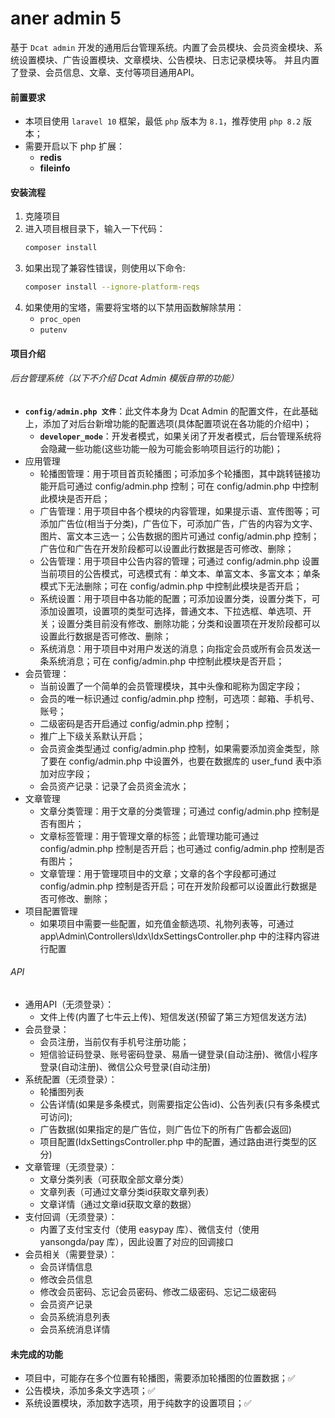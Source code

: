 # aner admin 5

基于 `Dcat admin` 开发的通用后台管理系统。内置了会员模块、会员资金模块、系统设置模块、广告设置模块、文章模块、公告模块、日志记录模块等。
并且内置了登录、会员信息、文章、支付等项目通用API。

#### 前置要求
- 本项目使用 `laravel 10` 框架，最低 `php` 版本为 `8.1`，推荐使用 `php 8.2` 版本；
- 需要开启以下 php 扩展：
    - <b>redis</b>
    - <b>fileinfo</b>

#### 安装流程
1. 克隆项目
2. 进入项目根目录下，输入一下代码：
    ```sh
    composer install
    ```
3. 如果出现了兼容性错误，则使用以下命令:
    ```sh
    composer install --ignore-platform-reqs
    ```
4. 如果使用的宝塔，需要将宝塔的以下禁用函数解除禁用：
    - `proc_open`
    - `putenv`

#### 项目介绍
###### 后台管理系统（以下不介绍 Dcat Admin 模版自带的功能）
- <b>`config/admin.php 文件`</b>：此文件本身为 Dcat Admin 的配置文件，在此基础上，添加了对后台新增功能的配置选项(具体配置项说在各功能的介绍中)；
    - <b>`developer_mode`</b>：开发者模式，如果关闭了开发者模式，后台管理系统将会隐藏一些功能(这些功能一般为可能会影响项目运行的功能)；
- 应用管理
    - 轮播图管理：用于项目首页轮播图；可添加多个轮播图，其中跳转链接功能开启可通过 config/admin.php 控制；可在 config/admin.php 中控制此模块是否开启；
    - 广告管理：用于项目中各个模块的内容管理，如果提示语、宣传图等；可添加广告位(相当于分类)，广告位下，可添加广告，广告的内容为文字、图片、富文本三选一；公告数据的图片可通过 config/admin.php 控制；广告位和广告在开发阶段都可以设置此行数据是否可修改、删除；
    - 公告管理：用于项目中公告内容的管理；可通过 config/admin.php 设置当前项目的公告模式，可选模式有：单文本、单富文本、多富文本；单条模式下无法删除；可在 config/admin.php 中控制此模块是否开启；
    - 系统设置：用于项目中各功能的配置；可添加设置分类，设置分类下，可添加设置项，设置项的类型可选择，普通文本、下拉选框、单选项、开关；设置分类目前没有修改、删除功能；分类和设置项在开发阶段都可以设置此行数据是否可修改、删除；
    - 系统消息：用于项目中对用户发送的消息；向指定会员或所有会员发送一条系统消息；可在 config/admin.php 中控制此模块是否开启；
- 会员管理：
    - 当前设置了一个简单的会员管理模块，其中头像和昵称为固定字段；
    - 会员的唯一标识通过 config/admin.php 控制，可选项：邮箱、手机号、账号；
    - 二级密码是否开启通过 config/admin.php 控制；
    - 推广上下级关系默认开启；
    - 会员资金类型通过 config/admin.php 控制，如果需要添加资金类型，除了要在 config/admin.php 中设置外，也要在数据库的 user_fund 表中添加对应字段；
    - 会员资产记录：记录了会员资金流水；
- 文章管理
    - 文章分类管理：用于文章的分类管理；可通过 config/admin.php 控制是否有图片；
    - 文章标签管理：用于管理文章的标签；此管理功能可通过 config/admin.php 控制是否开启；也可通过 config/admin.php 控制是否有图片；
    - 文章管理：用于管理项目中的文章；文章的各个字段都可通过 config/admin.php 控制是否开启；可在开发阶段都可以设置此行数据是否可修改、删除；
- 项目配置管理
    - 如果项目中需要一些配置，如充值金额选项、礼物列表等，可通过 app\Admin\Controllers\Idx\IdxSettingsController.php 中的注释内容进行配置

###### API
- 通用API（无须登录）：
    - 文件上传(内置了七牛云上传)、短信发送(预留了第三方短信发送方法)
- 会员登录：
    - 会员注册，当前仅有手机号注册功能；
    - 短信验证码登录、账号密码登录、易盾一键登录(自动注册)、微信小程序登录(自动注册)、微信公众号登录(自动注册)
- 系统配置（无须登录）：
    - 轮播图列表
    - 公告详情(如果是多条模式，则需要指定公告id)、公告列表(只有多条模式可访问);
    - 广告数据(如果指定的是广告位，则广告位下的所有广告都会返回)
    - 项目配置(IdxSettingsController.php 中的配置，通过路由进行类型的区分)
- 文章管理（无须登录）：
    - 文章分类列表（可获取全部文章分类）
    - 文章列表（可通过文章分类id获取文章列表）
    - 文章详情（通过文章id获取文章的数据）
- 支付回调（无须登录）：
    - 内置了支付宝支付（使用 easypay 库）、微信支付（使用 yansongda/pay 库），因此设置了对应的回调接口
- 会员相关（需要登录）：
    - 会员详情信息
    - 修改会员信息
    - 修改会员密码、忘记会员密码、修改二级密码、忘记二级密码
    - 会员资产记录
    - 会员系统消息列表
    - 会员系统消息详情

#### 未完成的功能
- 项目中，可能存在多个位置有轮播图，需要添加轮播图的位置数据；✅
- 公告模块，添加多条文字选项；✅
- 系统设置模块，添加数字选项，用于纯数字的设置项目；✅
